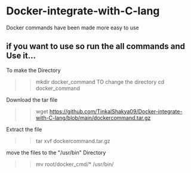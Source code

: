 # Docker-integrate-with-C-lang
Docker commands have been made more easy to use
## if you want to use so run the all commands and Use it...

To make the Directory
>>mkdir docker_command
TO change the directory
>>cd docker_command

Download the tar file
>>wget https://github.com/TinkalShakya09/Docker-integrate-with-C-lang/blob/main/dockercommand.tar.gz

Extract the file
>>tar xvf dockercommand.tar.gz

move the files to the "/usr/bin" Directory
>>mv root/docker_cmd/* /usr/bin/


